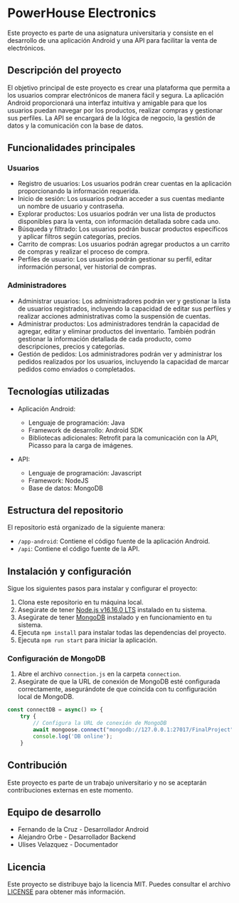 # PowerHouse Electronics 

Este proyecto es parte de una asignatura universitaria y consiste en el desarrollo de una aplicación Android y una API para facilitar la venta de electrónicos.

## Descripción del proyecto

El objetivo principal de este proyecto es crear una plataforma que permita a los usuarios comprar electrónicos de manera fácil y segura. La aplicación Android proporcionará una interfaz intuitiva y amigable para que los usuarios puedan navegar por los productos, realizar compras y gestionar sus perfiles. La API se encargará de la lógica de negocio, la gestión de datos y la comunicación con la base de datos.

## Funcionalidades principales

### Usuarios
- Registro de usuarios: Los usuarios podrán crear cuentas en la aplicación proporcionando la información requerida.
- Inicio de sesión: Los usuarios podrán acceder a sus cuentas mediante un nombre de usuario y contraseña.
- Explorar productos: Los usuarios podrán ver una lista de productos disponibles para la venta, con información detallada sobre cada uno.
- Búsqueda y filtrado: Los usuarios podrán buscar productos específicos y aplicar filtros según categorías, precios.
- Carrito de compras: Los usuarios podrán agregar productos a un carrito de compras y realizar el proceso de compra.
- Perfiles de usuario: Los usuarios podrán gestionar su perfil, editar información personal, ver historial de compras.

### Administradores
- Administrar usuarios: Los administradores podrán ver y gestionar la lista de usuarios registrados, incluyendo la capacidad de editar sus perfiles y realizar acciones administrativas como la suspensión de cuentas.
- Administrar productos: Los administradores tendrán la capacidad de agregar, editar y eliminar productos del inventario. También podrán gestionar la información detallada de cada producto, como descripciones, precios y categorías.
- Gestión de pedidos: Los administradores podrán ver y administrar los pedidos realizados por los usuarios, incluyendo la capacidad de marcar pedidos como enviados o completados.
<!-- - Estadísticas y análisis: Los administradores tendrán acceso a estadísticas y análisis detallados sobre las ventas, ingresos y preferencias de los usuarios, lo que les permitirá tomar decisiones informadas sobre estrategias de venta y gestión de inventario.
Soporte al cliente: Los administradores podrán responder consultas y brindar soporte a los usuarios a través de un sistema de tickets o chat integrado en la aplicación. -->


## Tecnologías utilizadas

- Aplicación Android:
  - Lenguaje de programación: Java
  - Framework de desarrollo: Android SDK
  - Bibliotecas adicionales: Retrofit para la comunicación con la API, Picasso para la carga de imágenes.

- API:
  - Lenguaje de programación: Javascript
  - Framework: NodeJS
  - Base de datos: MongoDB

## Estructura del repositorio

El repositorio está organizado de la siguiente manera:

- `/app-android`: Contiene el código fuente de la aplicación Android.
- `/api`: Contiene el código fuente de la API.
<!-- - `/documentación`: Contiene documentación adicional relacionada con el proyecto. -->

## Instalación y configuración

Sigue los siguientes pasos para instalar y configurar el proyecto:

1. Clona este repositorio en tu máquina local.
2. Asegúrate de tener [Node.js v16.16.0 LTS](https://nodejs.org) instalado en tu sistema.
3. Asegúrate de tener [MongoDB](https://www.mongodb.com) instalado y en funcionamiento en tu sistema.
4. Ejecuta `npm install` para instalar todas las dependencias del proyecto.
5. Ejecuta `npm run start` para iniciar la aplicación.

### Configuración de MongoDB

1. Abre el archivo `connection.js` en la carpeta `connection`.
2. Asegúrate de que la URL de conexión de MongoDB esté configurada correctamente, asegurándote de que coincida con tu configuración local de MongoDB.

```javascript
const connectDB = async() => {
    try {
        // Configura la URL de conexión de MongoDB
        await mongoose.connect("mongodb://127.0.0.1:27017/FinalProject",);
        console.log('DB online');
    }
```
## Contribución

Este proyecto es parte de un trabajo universitario y no se aceptarán contribuciones externas en este momento.

## Equipo de desarrollo

- Fernando de la Cruz - Desarrollador Android
- Alejandro Orbe - Desarrollador Backend
- Ulises Velazquez - Documentador

## Licencia

Este proyecto se distribuye bajo la licencia MIT. Puedes consultar el archivo [LICENSE](LICENSE) para obtener más información.

